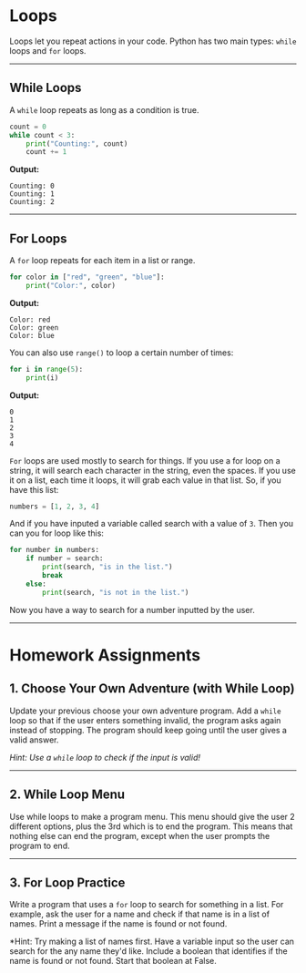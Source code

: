 # Loops

Loops let you repeat actions in your code. Python has two main types: `while` loops and `for` loops.

---
## While Loops
A `while` loop repeats as long as a condition is true.

```python
count = 0
while count < 3:
	print("Counting:", count)
	count += 1
```
**Output:**
```
Counting: 0
Counting: 1
Counting: 2
```

---
## For Loops
A `for` loop repeats for each item in a list or range.

```python
for color in ["red", "green", "blue"]:
	print("Color:", color)
```
**Output:**
```
Color: red
Color: green
Color: blue
```

You can also use `range()` to loop a certain number of times:

```python
for i in range(5):
	print(i)
```
**Output:**
```
0
1
2
3
4
```

`For` loops are used mostly to search for things. If you use a for loop on a string, it will search each character in the string, even the spaces. If you use it on a list, each time it loops, it will grab each value in that list. So, if you have this list:
```python
numbers = [1, 2, 3, 4]
```
And if you have inputed a variable called search with a value of `3`. Then you can you for loop like this:
```python
for number in numbers:
	if number = search:
		print(search, "is in the list.")
		break
	else:
		print(search, "is not in the list.")
```
Now you have a way to search for a number inputted by the user.

---
# Homework Assignments

## 1. Choose Your Own Adventure (with While Loop)
Update your previous choose your own adventure program. Add a `while` loop so that if the user enters something invalid, the program asks again instead of stopping. The program should keep going until the user gives a valid answer.

*Hint: Use a `while` loop to check if the input is valid!*

---
## 2. While Loop Menu
Use while loops to make a program menu. This menu should give the user 2 different options, plus the 3rd which is to end the program. This means that nothing else can end the program, except when the user prompts the program to end. 

---
## 3. For Loop Practice
Write a program that uses a `for` loop to search for something in a list. For example, ask the user for a name and check if that name is in a list of names. Print a message if the name is found or not found.

*Hint: Try making a list of names first. Have a variable input so the user can search for the any name they'd like. Include a boolean that identifies if the name is found or not found. Start that boolean at False.
